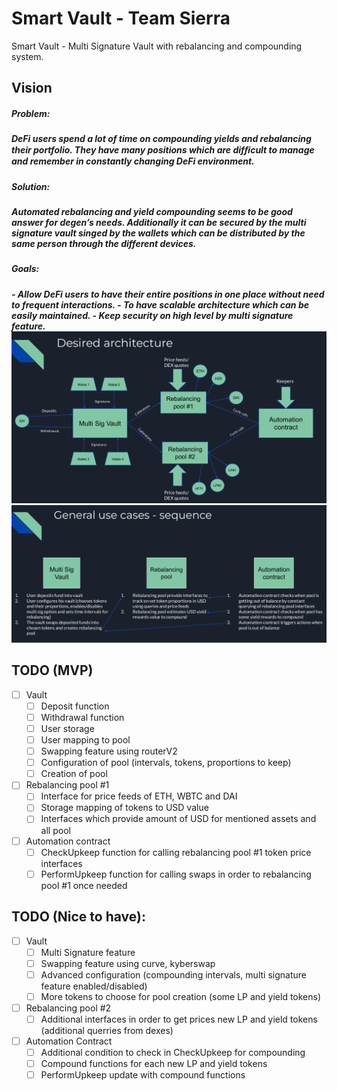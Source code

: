 # Smart Vault - Team Sierra

Smart Vault - Multi Signature Vault with rebalancing and compounding system.

## Vision

<h5>Problem:<h5>
DeFi users spend a lot of time on compounding yields and rebalancing their portfolio. They have many positions
which are difﬁcult to manage and remember in constantly changing DeFi environment.
<h5>Solution:<h5>
Automated rebalancing and yield compounding seems to be good answer for degen’s needs. Additionally it can be
secured by the multi signature vault singed by the wallets which can be distributed by the same person through
the different devices.
<h5>Goals:<h5>
- Allow DeFi users to have their entire positions in one place without need to frequent interactions.
- To have scalable architecture which can be easily maintained.
- Keep security on high level by multi signature feature.

<img title="SmartVault-InitialArchiteture" alt="Initial architecture for smart Vault" src="/images/SmartVault-InitialArchiteture.png">

<img title="SmartVault-InitialArchiteture" alt="Initial architecture for smart Vault" src="/images/SmartVault-UseCase.png">

## TODO (MVP)
- [ ] Vault
   - [ ] Deposit function
    - [ ] Withdrawal function
    - [ ] User storage
    - [ ] User mapping to pool
    - [ ] Swapping feature using routerV2
    - [ ] Configuration of pool (intervals, tokens, proportions to keep)
    - [ ] Creation of pool

- [ ] Rebalancing pool #1 
    - [ ] Interface for price feeds of ETH, WBTC and DAI
    - [ ] Storage mapping of tokens to USD value
    - [ ] Interfaces which provide amount of USD for mentioned assets and all pool

- [ ] Automation contract
    - [ ] CheckUpkeep function for calling rebalancing pool #1 token price interfaces
    - [ ] PerformUpkeep function for calling swaps in order to rebalancing pool #1 once needed

## TODO (Nice to have):
- [ ] Vault
    - [ ] Multi Signature feature
    - [ ] Swapping feature using curve, kyberswap
    - [ ] Advanced configuration (compounding intervals, multi signature feature enabled/disabled)
    - [ ] More tokens to choose for pool creation (some LP and yield tokens)

- [ ] Rebalancing pool #2
    - [ ] Additional interfaces in order to get prices new LP and yield tokens (additional querries from dexes)
    
- [ ] Automation Contract
    - [ ] Additional condition to check in CheckUpkeep for compounding
    - [ ] Compound functions for each new LP and yield tokens
    - [ ] PerformUpkeep update with compound functions
